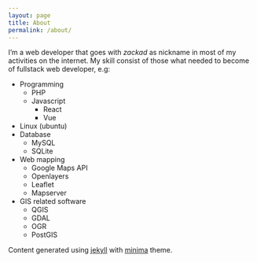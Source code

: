 ```yaml
---
layout: page
title: About
permalink: /about/
---
```


<p>I’m a web developer that goes with <em>zackad</em> as nickname in most of my activities on the internet. My skill consist of those what needed to become of fullstack web developer, e.g:</p>
            <ul>
              <li>Programming
                <ul>
                  <li>PHP</li>
                  <li>Javascript
                    <ul>
                      <li>React</li>
                      <li>Vue</li>
                    </ul>
                  </li>
                </ul>
              </li>
              <li>Linux (ubuntu)</li>
              <li>Database
                <ul>
                  <li>MySQL</li>
                  <li>SQLite</li>
                </ul>
              </li>
              <li>Web mapping
                <ul>
                  <li>Google Maps API</li>
                  <li>Openlayers</li>
                  <li>Leaflet</li>
                  <li>Mapserver</li>
                </ul>
              </li>
              <li>GIS related software
                <ul>
                  <li>QGIS</li>
                  <li>GDAL</li>
                  <li>OGR</li>
                  <li>PostGIS</li>
                </ul>
              </li>
            </ul>
            <p>Content generated using <a href="https://github.com/jekyll/jekyll">jekyll</a> with <a href="https://github.com/jekyll/minima">minima</a> theme.</p>
          
